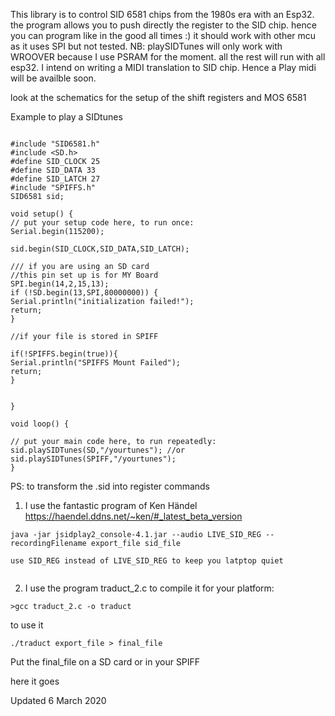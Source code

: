 This library is to control SID 6581 chips from the 1980s era with an Esp32.
the program allows you to push directly the register to the  SID chip. hence you can program like in the good all times :)
it should work with other mcu as it uses SPI but not tested.
NB: playSIDTunes will only work with WROOVER because I use PSRAM for the moment. all the rest will run with all esp32.
I intend on writing a MIDI translation to SID chip. Hence a Play midi will be availble soon.

look at the schematics for the setup of the shift registers and  MOS 6581

Example to play a SIDtunes
```

#include "SID6581.h"
#include <SD.h>
#define SID_CLOCK 25
#define SID_DATA 33
#define SID_LATCH 27
#include "SPIFFS.h"
SID6581 sid;

void setup() {
// put your setup code here, to run once:
Serial.begin(115200);

sid.begin(SID_CLOCK,SID_DATA,SID_LATCH);

/// if you are using an SD card
//this pin set up is for MY Board
SPI.begin(14,2,15,13); 
if (!SD.begin(13,SPI,80000000)) {
Serial.println("initialization failed!");
return;
}

//if your file is stored in SPIFF

if(!SPIFFS.begin(true)){
Serial.println("SPIFFS Mount Failed");
return;
}


}

void loop() {

// put your main code here, to run repeatedly:
sid.playSIDTunes(SD,"/yourtunes"); //or sid.playSIDTunes(SPIFF,"/yourtunes");
}
```



PS: to transform the .sid into register commands 

1) I use the fantastic program of Ken Händel
https://haendel.ddns.net/~ken/#_latest_beta_version
```
java -jar jsidplay2_console-4.1.jar --audio LIVE_SID_REG --recordingFilename export_file sid_file

use SID_REG instead of LIVE_SID_REG to keep you latptop quiet


```
2) I use the program traduct_2.c
to compile it for your platform:
```
>gcc traduct_2.c -o traduct
```
to use it
```
./traduct export_file > final_file

```
Put the final_file on a SD card or in your SPIFF

here it goes

Updated 6 March 2020
